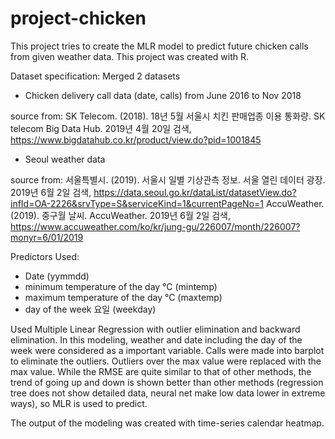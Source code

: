 # project-chicken
This project tries to create the MLR model to predict future chicken calls from given weather data. This project was created with R. 

Dataset specification:
Merged 2 datasets
- Chicken delivery call data (date, calls) from June 2016 to Nov 2018

source from: SK Telecom. (2018). 18년 5월 서울시 치킨 판매업종 이용 통화량. SK telecom Big Data Hub. 2019년 4월 20일 검색, https://www.bigdatahub.co.kr/product/view.do?pid=1001845

- Seoul weather data

source from: 
서울특별시. (2019). 서울시 일별 기상관측 정보. 서울 열린 데이터 광장. 2019년 6월 2일 검색, https://data.seoul.go.kr/dataList/datasetView.do?infId=OA-2226&srvType=S&serviceKind=1&currentPageNo=1
  AccuWeather. (2019). 중구월 날씨. AccuWeather. 2019년 6월 2일 검색,
https://www.accuweather.com/ko/kr/jung-gu/226007/month/226007?monyr=6/01/2019


Predictors Used:
- Date (yymmdd)
- minimum temperature of the day °C (mintemp)
- maximum temperature of the day °C (maxtemp)
- day of the week 요일 (weekday) 

Used Multiple Linear Regression with outlier elimination and backward elimination.
In this modeling, weather and date including the day of the week were considered as a important variable. Calls were made into barplot to eliminate the outliers. Outliers over the max value were replaced with the max value. 
While the RMSE  are  quite similar to that of other methods, the trend of going up and down is shown better than other methods (regression tree does not show detailed data, neural net make low data lower in extreme ways), so MLR is used to predict. 

The output of the modeling was created with time-series calendar heatmap.
